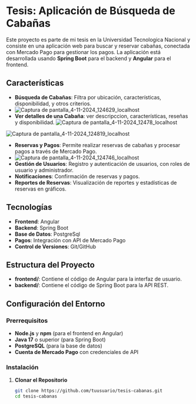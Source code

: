 # Tesis: Aplicación de Búsqueda de Cabañas

Este proyecto es parte de mi tesis en la Universidad Tecnologica Nacional y consiste en una aplicación web para buscar y reservar cabañas, conectada con Mercado Pago para gestionar los pagos. La aplicación está desarrollada usando **Spring Boot** para el backend y **Angular** para el frontend.

## Características

- **Búsqueda de Cabañas**: Filtra por ubicación, características, disponibilidad, y otros criterios.
- ![Captura de pantalla_4-11-2024_124629_localhost](https://github.com/user-attachments/assets/6f919d6e-69e4-4dd6-82ce-477364ca7375)
- **Ver detalles de una Cabaña**: ver descripccion, características, reseñas y disponibilidad.
![Captura de pantalla_4-11-2024_12478_localhost](https://github.com/user-attachments/assets/605b6dd9-247c-46ac-81a9-66c08126035c)

![Captura de pantalla_4-11-2024_124819_localhost](https://github.com/user-attachments/assets/2cfc9b3e-d585-4362-be2f-93b58f4fc476)
- **Reservas y Pagos**: Permite realizar reservas de cabañas y procesar pagos a través de Mercado Pago.
- ![Captura de pantalla_4-11-2024_124746_localhost](https://github.com/user-attachments/assets/6c38a4fe-ce1f-4134-b3d3-76a110f69b28)
- **Gestión de Usuarios**: Registro y autenticación de usuarios, con roles de usuario y administrador.
- **Notificaciones**: Confirmación de reservas y pagos.
- **Reportes de Reservas**: Visualización de reportes y estadísticas de reservas en gráficos.

## Tecnologías

- **Frontend**: Angular
- **Backend**: Spring Boot
- **Base de Datos**: PostgreSql
- **Pagos**: Integración con API de Mercado Pago
- **Control de Versiones**: Git/GitHub

## Estructura del Proyecto

- **frontend/**: Contiene el código de Angular para la interfaz de usuario.
- **backend/**: Contiene el código de Spring Boot para la API REST.



## Configuración del Entorno

### Prerrequisitos

- **Node.js** y **npm** (para el frontend en Angular)
- **Java 17** o superior (para Spring Boot)
- **PostgreSQL** (para la base de datos)
- **Cuenta de Mercado Pago** con credenciales de API

### Instalación

1. **Clonar el Repositorio**
   ```bash
   git clone https://github.com/tuusuario/tesis-cabanas.git
   cd tesis-cabanas
